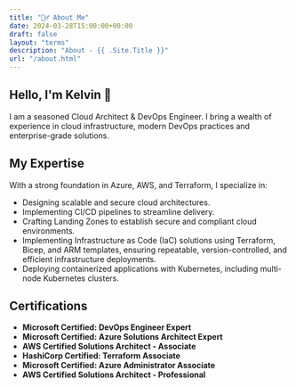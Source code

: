```yaml
---
title: "🙋‍♂️ About Me"
date: 2024-03-28T15:00:00+00:00
draft: false
layout: "terms"
description: "About - {{ .Site.Title }}"
url: "/about.html"
---
```


## Hello, I'm Kelvin 👋
I am a seasoned Cloud Architect & DevOps Engineer. I bring a wealth of experience in cloud infrastructure, modern DevOps practices and enterprise-grade solutions. 

## My Expertise
With a strong foundation in Azure, AWS, and Terraform, I specialize in:
  - Designing scalable and secure cloud architectures.
  - Implementing CI/CD pipelines to streamline delivery.
  - Crafting Landing Zones to establish secure and compliant cloud environments.
  - Implementing Infrastructure as Code (IaC) solutions using Terraform, Bicep, and ARM templates, ensuring repeatable, version-controlled, and efficient infrastructure deployments.
  - Deploying containerized applications with Kubernetes, including multi-node Kubernetes clusters.


## Certifications
- **Microsoft Certified: DevOps Engineer Expert** 
- **Microsoft Certified: Azure Solutions Architect Expert** 
- **AWS Certified Solutions Architect - Associate** 
- **HashiCorp Certified: Terraform Associate** 
- **Microsoft Certified: Azure Administrator Associate** 
- **AWS Certified Solutions Architect - Professional**

